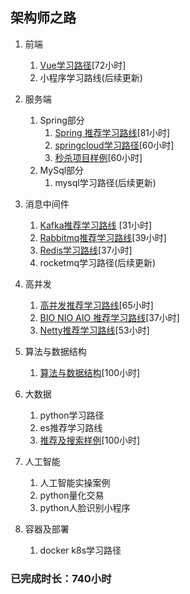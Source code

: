 
<h2>架构师之路</h2>


1. 前端
	1.  [Vue学习路径](https://github.com/NewPracticer/VueProjectAndRoute)[72小时]
	2.  小程序学习路线(后续更新)

2. 服务端 
	1. Spring部分
		1. [Spring 推荐学习路线](https://github.com/NewPracticer/SpringStudyRote)[81小时]
		2. [springcloud学习路径](https://github.com/NewPracticer/SpringCloudRoute)[60小时]
		3. [秒杀项目样例](https://github.com/NewPracticer/SpikeExample)[60小时]
	2. MySql部分
		1. mysql学习路径(后续更新)

3. 消息中间件
	1. [Kafka推荐学习路线](https://github.com/NewPracticer/KafkaStudyRoute) [31小时]
	2. [Rabbitmq推荐学习路线](https://github.com/NewPracticer/RabbbitStudy)[39小时]
	3. [Redis学习路线](https://github.com/NewPracticer/RedisRoute)[37小时]
	4. rocketmq学习路径(后续更新)

4. 高并发
	1. [高并发推荐学习路线](https://github.com/NewPracticer/HighConcurrency)[65小时]
	2. [BIO NIO AIO 推荐学习路线](https://github.com/NewPracticer/BIONIOAIO)[37小时]
	3. [Netty推荐学习路线](https://github.com/NewPracticer/netty)[53小时]

5. 算法与数据结构
	1. [算法与数据结构](https://github.com/NewPracticer/DataStructure)[100小时]

6. 大数据
	1.  python学习路径
	2.  es推荐学习路线
	3. [推荐及搜索样例](https://github.com/NewPracticer/SearchRecommend)[100小时]

7. 人工智能
	1. 人工智能实操案例
	2. python量化交易
	3. python人脸识别小程序

8. 容器及部署
	1. docker k8s学习路径



### 已完成时长：740小时
